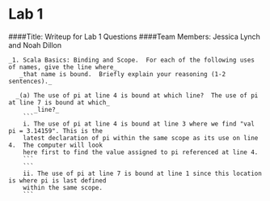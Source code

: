 # Lab 1
####Title:        Writeup for Lab 1 Questions
####Team Members: Jessica Lynch and Noah Dillon

```
_1. Scala Basics: Binding and Scope.  For each of the following uses of names, give the line where_
   _that name is bound.  Briefly explain your reasoning (1-2 sentences)._

  _(a) The use of pi at line 4 is bound at which line?  The use of pi at line 7 is bound at which_
       _line?_
    ```
    i. The use of pi at line 4 is bound at line 3 where we find "val pi = 3.14159". This is the 
    latest declaration of pi within the same scope as its use on line 4.  The computer will look
    here first to find the value assigned to pi referenced at line 4.
    ```
    ```
    ii. The use of pi at line 7 is bound at line 1 since this location is where pi is last defined
    within the same scope.
    ```
```






